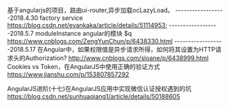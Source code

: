 基于angularjs的项目，路由ui-router,异步加载ocLazyLoad。
------------------2018.4.30
factory service https://blog.csdn.net/evankaka/article/details/51114953;
------------------2018.5.7
moduleInstance  angular的模块
$q https://www.cnblogs.com/ZengYunChun/p/6438330.html
------------------2018.5.17
在Angular中，如果权限值是异步请求所得，如何将其设置为HTTP请求头的Authorization?
http://www.cnblogs.com/sloane/p/6438999.html
Cookies vs Token，在AngularJS中使用正确的验证方式
https://www.jianshu.com/p/153807857292

AngularJS进阶(十七)在AngularJS应用中实现微信认证授权遇到的坑
https://blog.csdn.net/sunhuaqiang1/article/details/50188605